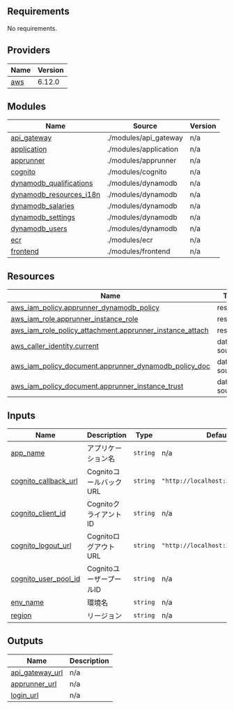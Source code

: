 <!-- BEGIN_TF_DOCS -->
## Requirements

No requirements.

## Providers

| Name | Version |
|------|---------|
| <a name="provider_aws"></a> [aws](#provider\_aws) | 6.12.0 |

## Modules

| Name | Source | Version |
|------|--------|---------|
| <a name="module_api_gateway"></a> [api\_gateway](#module\_api\_gateway) | ./modules/api_gateway | n/a |
| <a name="module_application"></a> [application](#module\_application) | ./modules/application | n/a |
| <a name="module_apprunner"></a> [apprunner](#module\_apprunner) | ./modules/apprunner | n/a |
| <a name="module_cognito"></a> [cognito](#module\_cognito) | ./modules/cognito | n/a |
| <a name="module_dynamodb_qualifications"></a> [dynamodb\_qualifications](#module\_dynamodb\_qualifications) | ./modules/dynamodb | n/a |
| <a name="module_dynamodb_resources_i18n"></a> [dynamodb\_resources\_i18n](#module\_dynamodb\_resources\_i18n) | ./modules/dynamodb | n/a |
| <a name="module_dynamodb_salaries"></a> [dynamodb\_salaries](#module\_dynamodb\_salaries) | ./modules/dynamodb | n/a |
| <a name="module_dynamodb_settings"></a> [dynamodb\_settings](#module\_dynamodb\_settings) | ./modules/dynamodb | n/a |
| <a name="module_dynamodb_users"></a> [dynamodb\_users](#module\_dynamodb\_users) | ./modules/dynamodb | n/a |
| <a name="module_ecr"></a> [ecr](#module\_ecr) | ./modules/ecr | n/a |
| <a name="module_frontend"></a> [frontend](#module\_frontend) | ./modules/frontend | n/a |

## Resources

| Name | Type |
|------|------|
| [aws_iam_policy.apprunner_dynamodb_policy](https://registry.terraform.io/providers/hashicorp/aws/latest/docs/resources/iam_policy) | resource |
| [aws_iam_role.apprunner_instance_role](https://registry.terraform.io/providers/hashicorp/aws/latest/docs/resources/iam_role) | resource |
| [aws_iam_role_policy_attachment.apprunner_instance_attach](https://registry.terraform.io/providers/hashicorp/aws/latest/docs/resources/iam_role_policy_attachment) | resource |
| [aws_caller_identity.current](https://registry.terraform.io/providers/hashicorp/aws/latest/docs/data-sources/caller_identity) | data source |
| [aws_iam_policy_document.apprunner_dynamodb_policy_doc](https://registry.terraform.io/providers/hashicorp/aws/latest/docs/data-sources/iam_policy_document) | data source |
| [aws_iam_policy_document.apprunner_instance_trust](https://registry.terraform.io/providers/hashicorp/aws/latest/docs/data-sources/iam_policy_document) | data source |

## Inputs

| Name | Description | Type | Default | Required |
|------|-------------|------|---------|:--------:|
| <a name="input_app_name"></a> [app\_name](#input\_app\_name) | アプリケーション名 | `string` | n/a | yes |
| <a name="input_cognito_callback_url"></a> [cognito\_callback\_url](#input\_cognito\_callback\_url) | CognitoコールバックURL | `string` | `"http://localhost:3000/callback"` | no |
| <a name="input_cognito_client_id"></a> [cognito\_client\_id](#input\_cognito\_client\_id) | CognitoクライアントID | `string` | n/a | yes |
| <a name="input_cognito_logout_url"></a> [cognito\_logout\_url](#input\_cognito\_logout\_url) | CognitoログアウトURL | `string` | `"http://localhost:3000/logout"` | no |
| <a name="input_cognito_user_pool_id"></a> [cognito\_user\_pool\_id](#input\_cognito\_user\_pool\_id) | CognitoユーザープールID | `string` | n/a | yes |
| <a name="input_env_name"></a> [env\_name](#input\_env\_name) | 環境名 | `string` | n/a | yes |
| <a name="input_region"></a> [region](#input\_region) | リージョン | `string` | n/a | yes |

## Outputs

| Name | Description |
|------|-------------|
| <a name="output_api_gateway_url"></a> [api\_gateway\_url](#output\_api\_gateway\_url) | n/a |
| <a name="output_apprunner_url"></a> [apprunner\_url](#output\_apprunner\_url) | n/a |
| <a name="output_login_url"></a> [login\_url](#output\_login\_url) | n/a |
<!-- END_TF_DOCS -->